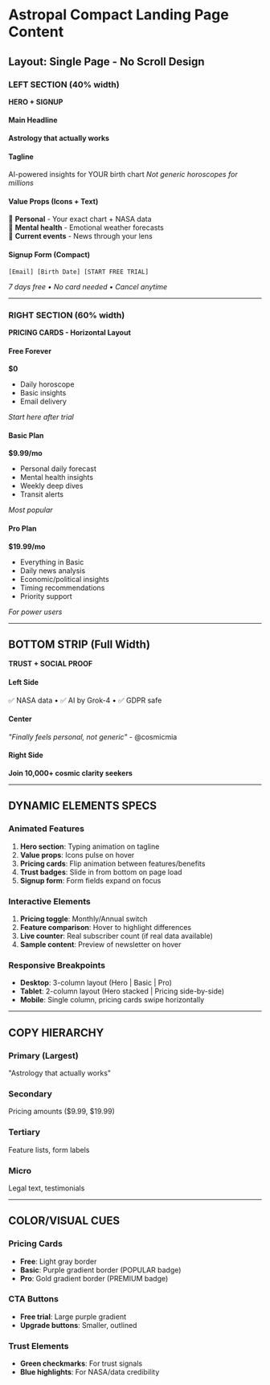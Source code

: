 # Astropal Compact Landing Page Content

## Layout: Single Page - No Scroll Design

### LEFT SECTION (40% width)
**HERO + SIGNUP**

#### Main Headline
**Astrology that actually works**

#### Tagline
AI-powered insights for YOUR birth chart
*Not generic horoscopes for millions*

#### Value Props (Icons + Text)
🎯 **Personal** - Your exact chart + NASA data  
🧠 **Mental health** - Emotional weather forecasts  
📱 **Current events** - News through your lens  

#### Signup Form (Compact)
```
[Email] [Birth Date] [START FREE TRIAL]
```
*7 days free • No card needed • Cancel anytime*

---

### RIGHT SECTION (60% width)
**PRICING CARDS - Horizontal Layout**

#### Free Forever
**$0**
- Daily horoscope
- Basic insights
- Email delivery

*Start here after trial*

#### Basic Plan
**$9.99/mo**
- Personal daily forecast
- Mental health insights  
- Weekly deep dives
- Transit alerts

*Most popular*

#### Pro Plan  
**$19.99/mo**
- Everything in Basic
- Daily news analysis
- Economic/political insights
- Timing recommendations
- Priority support

*For power users*

---

## BOTTOM STRIP (Full Width)
**TRUST + SOCIAL PROOF**

#### Left Side
✅ NASA data • ✅ AI by Grok-4 • ✅ GDPR safe

#### Center
*"Finally feels personal, not generic"* - @cosmicmia

#### Right Side
**Join 10,000+ cosmic clarity seekers**

---

## DYNAMIC ELEMENTS SPECS

### Animated Features
1. **Hero section**: Typing animation on tagline
2. **Value props**: Icons pulse on hover
3. **Pricing cards**: Flip animation between features/benefits
4. **Trust badges**: Slide in from bottom on page load
5. **Signup form**: Form fields expand on focus

### Interactive Elements
1. **Pricing toggle**: Monthly/Annual switch
2. **Feature comparison**: Hover to highlight differences
3. **Live counter**: Real subscriber count (if real data available)
4. **Sample content**: Preview of newsletter on hover

### Responsive Breakpoints
- **Desktop**: 3-column layout (Hero | Basic | Pro)
- **Tablet**: 2-column layout (Hero stacked | Pricing side-by-side)  
- **Mobile**: Single column, pricing cards swipe horizontally

---

## COPY HIERARCHY

### Primary (Largest)
"Astrology that actually works"

### Secondary  
Pricing amounts ($9.99, $19.99)

### Tertiary
Feature lists, form labels

### Micro
Legal text, testimonials

---

## COLOR/VISUAL CUES

### Pricing Cards
- **Free**: Light gray border
- **Basic**: Purple gradient border (POPULAR badge)
- **Pro**: Gold gradient border (PREMIUM badge)

### CTA Buttons
- **Free trial**: Large purple gradient
- **Upgrade buttons**: Smaller, outlined

### Trust Elements
- **Green checkmarks**: For trust signals
- **Blue highlights**: For NASA/data credibility 